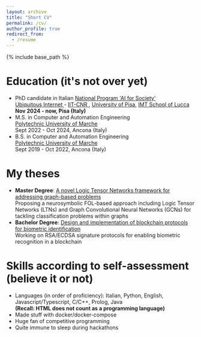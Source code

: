 ```yaml
---
layout: archive
title: "Short CV"
permalink: /cv/
author_profile: true
redirect_from:
  - /resume
---
```


{% include base_path %}

Education (it's not over yet)
======
* PhD candidate in Italian <a href = "https://phd-ai-society.di.unipi.it/en/">National Program 'AI for Society'</a>
<br> <a href = "https://ui.iit.cnr.it/en/"> Ubiquitous Internet </a> - <a href = "https://www.iit.cnr.it/en/"> IIT-CNR </a>, <a href = "https://www.unipi.it/index.php/english"> University of Pisa</a>, <a href = "https://www.imtlucca.it/en">IMT School of Lucca</a> 
<br> <b> Nov 2024 - now, Pisa (Italy)</b>
* M.S. in Computer and Automation Engineering
<br> <a href = "https://www.univpm.it/Entra/Universita_Politecnica_delle_Marche_Home/L/1"> Polytechnic University of Marche </a>
<br> Sept 2022 - Oct 2024, Ancona (Italy)
* B.S. in Computer and Automation Engineering
<br> <a href = "https://www.univpm.it/Entra/Universita_Politecnica_delle_Marche_Home/L/1"> Polytechnic University of Marche </a>
<br> Sept 2019 - Oct 2022, Ancona (Italy)

My theses
====== 
* <b>Master Degree</b>: <a href = "https://tesi.univpm.it/handle/20.500.12075/19225">A novel Logic Tensor Networks framework for addressing graph-based problems</a>
<br> Proposing a neurosymbolic FOL-based approach including Logic Tensor Networks (LTNs) and Graph Convolutional Neural Networks (GCNs) for tackling classification problems within graphs
* <b>Bachelor Degree</b>: <a href = "https://tesi.univpm.it/handle/20.500.12075/10904">Design and implementation of blockchain protocols for biometric identification</a>
<br> Working on RSA/ECDSA signature protocols for enabling biometric recognition in a blockchain

Skills according to self-assessment (believe it or not)
======
* Languages (in order of proficiency): Italian, Python, English, Javascript/Typescript, C/C++, Prolog, Java<br>
<b>(Recall: HTML does not count as a programming language)</b>
* Made stuff with docker/docker-compose
* Huge fan of competitive programming
* Quite immune to sleep during hackathons
